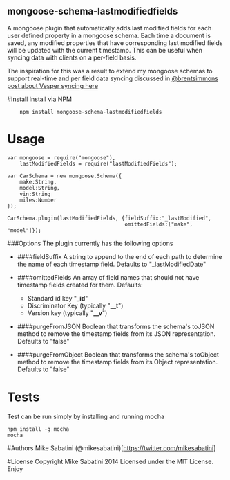 ## mongoose-schema-lastmodifiedfields

A mongoose plugin that automatically adds last modified fields for each user defined property in a mongoose schema. Each time a document is saved, any modified properties that have corresponding last modified fields will be updated with the current timestamp. This can be useful when syncing data with clients on a per-field basis.

The inspiration for this was a result to extend my mongoose schemas to support real-time and per field data syncing discussed in [@brentsimmons](https://twitter.com/brentsimmons) [post about Vesper syncing here](http://inessential.com/2013/11/13/vesper_sync_diary_6_merging_notes)

#Install
Install via NPM

        npm install mongoose-schema-lastmodifiedfields

# Usage
```
var mongoose = require("mongoose"),
    lastModifiedFields = require("lastModifiedFields");

var CarSchema = new mongoose.Schema({
    make:String,
    model:String,
    vin:String
    miles:Number
});

CarSchema.plugin(lastModifiedFields, {fieldSuffix:"_lastModified",
                                      omittedFields:["make", "model"]});
```

###Options
The plugin currently has the following options

- ####fieldSuffix
A string to append to the end of each path to determine the name of each timestamp field. Defaults to "_lastModifiedDate"
    
- ####omittedFields
An array of field names that should not have timestamp fields created for them. 
Defaults:
    - Standard id key "**_id**"
    - Discriminator Key (typically "**__t**")
    - Version key (typically "**__v**")
    
- ####purgeFromJSON
Boolean that transforms the schema's toJSON method to remove the timestamp fields from its JSON representation. Defaults to "false"

- ####purgeFromObject
Boolean that transforms the schema's toObject method to remove the timestamp fields from its Object representation. Defaults to "false"

# Tests
Test can be run simply by installing and running mocha

    npm install -g mocha
    mocha

#Authors
Mike Sabatini (@mikesabatini)[https://twitter.com/mikesabatini]

#License
Copyright Mike Sabatini 2014
Licensed under the MIT License. Enjoy